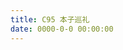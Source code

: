 ```yaml
---
title: C95 本子巡礼
date: 0000-0-0 00:00:00
---
```


<script>location.href='http://it-ebooks.flygon.net'+location.pathname;</script>